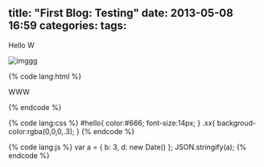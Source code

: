 title: "First Blog: Testing"
date: 2013-05-08 16:59
categories:
tags:
---
Hello W

![imggg](http://tp2.sinaimg.cn/1683954217/50/5662789700/1)

{% code lang:html %}
<div id="hello" class="xx">
    <p>WWW</p>
</div>
{% endcode %}

{% code lang:css %}
#hello{
    color:#666;
    font-size:14px;
}
.xx{
    backgroud-color:rgba(0,0,0,.3);
}
{% endcode %}

{% code lang:js %}
var a = {
    b: 3,
    d: new Date()
};
JSON.stringify(a);
{% endcode %}